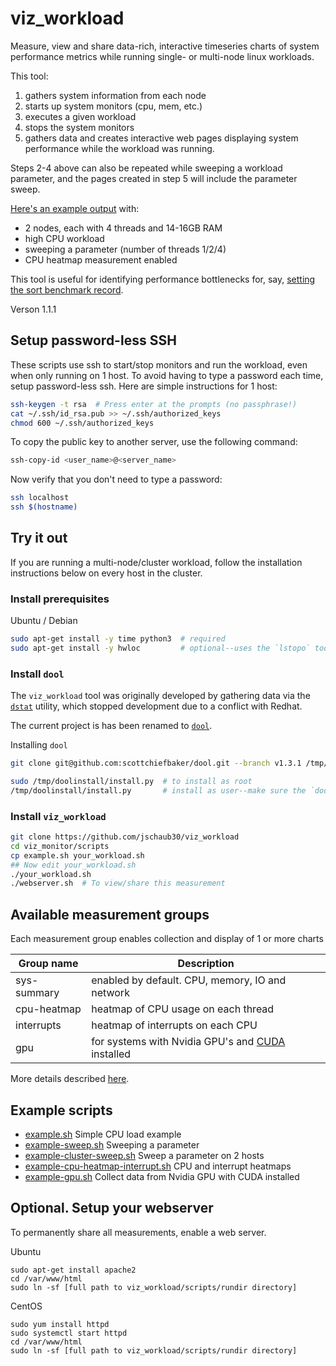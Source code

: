 # viz_workload
Measure, view and share data-rich, interactive timeseries charts of
system performance metrics while running single- or multi-node linux workloads.

This tool:
1. gathers system information from each node
2. starts up system monitors (cpu, mem, etc.)
3. executes a given workload
4. stops the system monitors
5. gathers data and creates interactive web pages displaying system performance while the workload was running.

Steps 2-4 above can also be repeated while sweeping a workload parameter, and
the pages created in step 5 will include the parameter sweep.

[Here's an example output](https://jeremyschaub.us/demos/viz_workload/cluster_cpu_sweep/html/) with:
- 2 nodes, each with 4 threads and 14-16GB RAM
- high CPU workload
- sweeping a parameter (number of threads 1/2/4)
- CPU heatmap measurement enabled

This tool is useful for identifying performance bottlenecks for, say,
[setting the sort benchmark record](https://sortbenchmark.org/).

Verson 1.1.1

## Setup password-less SSH
These scripts use ssh to start/stop monitors and run the workload, even when
only running on 1 host.  To avoid having to type a password each time, setup
password-less ssh.  Here are simple instructions for 1 host:
```sh
ssh-keygen -t rsa  # Press enter at the prompts (no passphrase!)
cat ~/.ssh/id_rsa.pub >> ~/.ssh/authorized_keys
chmod 600 ~/.ssh/authorized_keys
```
To copy the public key to another server, use the following command:
```sh
ssh-copy-id <user_name>@<server_name>
```
Now verify that you don't need to type a password:
```sh
ssh localhost
ssh $(hostname)
```

## Try it out
If you are running a multi-node/cluster workload, follow the installation instructions below on
every host in the cluster.

### Install prerequisites
Ubuntu / Debian
```sh
sudo apt-get install -y time python3  # required
sudo apt-get install -y hwloc         # optional--uses the `lstopo` tool in system summaries
```

### Install `dool`
The `viz_workload` tool was originally developed by gathering data via the
[`dstat`](https://github.com/dstat-real/dstat) utility, which stopped development due to a
conflict with Redhat.

The current project is has been renamed to [`dool`](https://github.com/scottchiefbaker/dool).

Installing `dool`
```sh
git clone git@github.com:scottchiefbaker/dool.git --branch v1.3.1 /tmp/doolinstall

sudo /tmp/doolinstall/install.py  # to install as root
/tmp/doolinstall/install.py       # install as user--make sure the `dool` script is in your PATH variable
```

### Install `viz_workload`
```sh
git clone https://github.com/jschaub30/viz_workload
cd viz_monitor/scripts
cp example.sh your_workload.sh
## Now edit your_workload.sh
./your_workload.sh
./webserver.sh  # To view/share this measurement
```
## Available measurement groups

Each measurement group enables collection and display of 1 or more charts

| Group name   | Description                                              |
| ------------ | ---------------------------------------------------------|
| sys-summary  | enabled by default. CPU, memory, IO and network          |
| cpu-heatmap  | heatmap of CPU usage on each thread                      |
| interrupts   | heatmap of interrupts on each CPU                        |
| gpu          | for systems with Nvidia GPU's and [CUDA][cuda] installed |


More details described [here][available].

[cuda]: https://developer.nvidia.com/cuda-downloads
[available]: https://github.com/jschaub30/viz_workload/blob/master/scripts/available-measurements.md

## Example scripts
- [example.sh][example] Simple CPU load example
- [example-sweep.sh][example-sweep] Sweeping a parameter
- [example-cluster-sweep.sh][example-cluster-sweep] Sweep a parameter on 2 hosts
- [example-cpu-heatmap-interrupt.sh][example-cpu-heatmap-interrupt] CPU and interrupt heatmaps
- [example-gpu.sh][example-gpu] Collect data from Nvidia GPU with CUDA installed

[example]: https://github.com/jschaub30/viz_workload/blob/master/scripts/example.sh
[example-sweep]: https://github.com/jschaub30/viz_workload/blob/master/scripts/example-sweep.sh
[example-cpu-heatmap-interrupt]: https://github.com/jschaub30/viz_workload/blob/master/scripts/example-cpu-heatmap-interrupt.sh
[example-cluster-sweep]: https://github.com/jschaub30/viz_workload/blob/master/scripts/example-cluster-sweep.sh
[example-gpu]: https://github.com/jschaub30/viz_workload/blob/master/scripts/example-gpu.sh
[example-pcie]: https://github.com/jschaub30/viz_workload/blob/master/scripts/example-pcie.sh

## Optional.  Setup your webserver
To permanently share all measurements, enable a web server.

Ubuntu
```
sudo apt-get install apache2
cd /var/www/html
sudo ln -sf [full path to viz_workload/scripts/rundir directory]
```
CentOS
```
sudo yum install httpd
sudo systemctl start httpd
cd /var/www/html
sudo ln -sf [full path to viz_workload/scripts/rundir directory]
```

